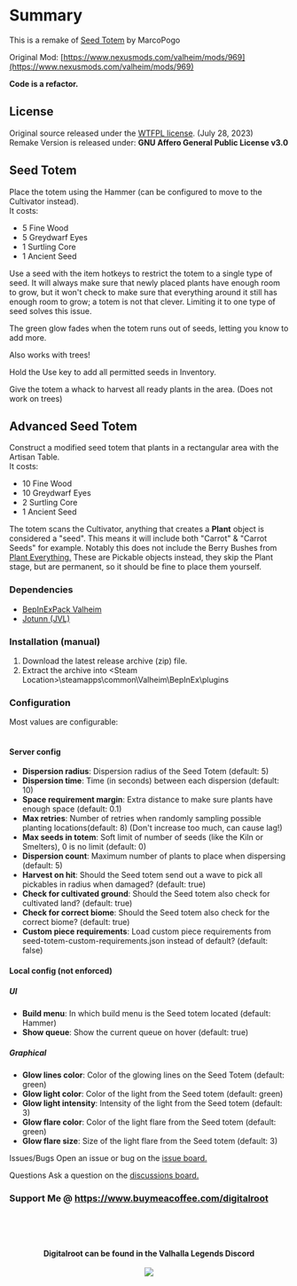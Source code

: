 # Summary
This is a remake of <a href="https://www.nexusmods.com/valheim/mods/969">Seed Totem</a> by MarcoPogo  
 
Original Mod: [https://www.nexusmods.com/valheim/mods/969](https://www.nexusmods.com/valheim/mods/969)

**Code is a refactor.**

## License
Original source released under the <a href="https://github.com/MathiasDecrock/ValheimMods/blob/master/LICENSE" target="_blank">WTFPL license</a>. (July 28, 2023)  
Remake Version is released under: **GNU Affero General Public License v3.0**

## Seed Totem  
Place the totem using the Hammer (can be configured to move to the Cultivator instead).  
It costs:  
- 5 Fine Wood
- 5 Greydwarf Eyes
- 1 Surtling Core
- 1 Ancient Seed

Use a seed with the item hotkeys to restrict the totem to a single type of seed. It will always make sure that newly placed plants have enough room to grow, but it won't check to make sure that everything around it still has enough room to grow; a totem is not that clever. Limiting it to one type of seed solves this issue.  

The green glow fades when the totem runs out of seeds, letting you know to add more.  

Also works with trees!  

Hold the Use key to add all permitted seeds in Inventory.  

Give the totem a whack to harvest all ready plants in the area. (Does not work on trees)  

## Advanced Seed Totem  
Construct a modified seed totem that plants in a rectangular area with the Artisan Table.  
It costs:  
- 10 Fine Wood
- 10 Greydwarf Eyes
- 2  Surtling Core
- 1  Ancient Seed

The totem scans the Cultivator, anything that creates a **Plant** object is considered a "seed". This means it will include both "Carrot" & "Carrot Seeds" for example. Notably this does not include the Berry Bushes from <a href="https://www.nexusmods.com/valheim/mods/1042" target="_blank">Plant Everything.</a> These are Pickable objects instead, they skip the Plant stage, but are permanent, so it should be fine to place them yourself.  

### Dependencies
- <a href="https://valheim.thunderstore.io/package/denikson/BepInExPack_Valheim/"  target="_blank">BepInExPack Valheim</a>
- <a href="https://github.com/Valheim-Modding/Jotunn" target="_blank">Jotunn (JVL)</a>

### Installation (manual)
1. Download the latest release archive (zip) file.
1. Extract the archive into &lt;Steam Location&gt;\steamapps\common\Valheim\BepInEx\plugins

### Configuration  
Most values are configurable:  
﻿
#### Server config  
- **Dispersion radius**: Dispersion radius of the Seed Totem (default: 5)
- **Dispersion time**: Time (in seconds) between each dispersion (default: 10)
- **Space requirement margin**: Extra distance to make sure plants have enough space (default: 0.1)
- **Max retries**: Number of retries when randomly sampling possible planting locations(default: 8) (Don't increase too much, can cause lag!)
- **Max seeds in totem**: Soft limit of number of seeds (like the Kiln or Smelters), 0 is no limit (default: 0)
- **Dispersion count**: Maximum number of plants to place when dispersing (default: 5)
- **Harvest on hit**: Should the Seed totem send out a wave to pick all pickables in radius when damaged? (default: true)
- **Check for cultivated ground**: Should the Seed totem also check for cultivated land? (default: true)
- **Check for correct biome**: Should the Seed totem also check for the correct biome? (default: true)
- **Custom piece requirements**: Load custom piece requirements from seed-totem-custom-requirements.json instead of default? (default: false)

#### Local config (not enforced)   
##### UI  
- **Build menu**: In which build menu is the Seed totem located (default: Hammer)
- **Show queue**: Show the current queue on hover (default: true)

##### Graphical
- **Glow lines color**: Color of the glowing lines on the Seed Totem (default: green)
- **Glow light color**: Color of the light from the Seed totem (default: green)
- **Glow light intensity**: Intensity of the light from the Seed totem (default: 3)
- **Glow flare color**: Color of the light flare from the Seed totem (default: green)
- **Glow flare size**: Size of the light flare from the Seed totem (default: 3)

Issues/Bugs
Open an issue or bug on the <a href="https://github.com/Digitalroot-Valheim/Digitalroot.Valheim.SeedTotemRemak/issues" target="_blank">issue board﻿﻿.</a>

Questions
Ask a question on the <a href="https://github.com/Digitalroot-Valheim/Digitalroot.Valheim.SeedTotemRemak/discussions" target="_blank">discussions board﻿﻿.</a>

### Support Me @ https://www.buymeacoffee.com/digitalroot

<br /><br />
<br />
<p align="center">
<b>Digitalroot can be found in the Valhalla Legends Discord</b><br /><br />
  <a href="https://discord.gg/SsMW3rm67u" target="_blank"><img src="https://digitalroot.net/img/vl/vl_logo_125x154.png"></a>
</p>
